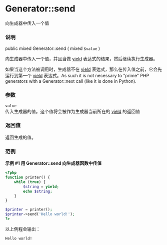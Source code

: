 Generator::send
===============

向生成器中传入一个值

### 说明

<span class="modifier">public</span> <span class="type">mixed</span>
<span class="methodname">Generator::send</span> ( <span
class="methodparam"><span class="type">mixed</span> `$value`</span> )

向生成器中传入一个值，并且当做
<a href="/language/generators/syntax.html#control-structures.yield" class="link">yield</a>
表达式的结果，然后继续执行生成器。

如果当这个方法被调用时，生成器不在
<a href="/language/generators/syntax.html#control-structures.yield" class="link">yield</a>
表达式，那么在传入值之前，它会先运行到第一个
<a href="/language/generators/syntax.html#control-structures.yield" class="link">yield</a>
表达式。As such it is not necessary to "prime" PHP generators with a
<span class="methodname">Generator::next</span> call (like it is done in
Python).

### 参数

`value`  
传入生成器的值。这个值将会被作为生成器当前所在的
<a href="/language/generators/syntax.html#control-structures.yield" class="link">yield</a>
的返回值

### 返回值

返回生成的值。

### 范例

**示例 \#1 用 <span class="methodname">Generator::send</span>
向生成器函数中传值**

``` php
<?php
function printer() {
    while (true) {
        $string = yield;
        echo $string;
    }
}

$printer = printer();
$printer->send('Hello world!');
?>
```

以上例程会输出：

    Hello world!
